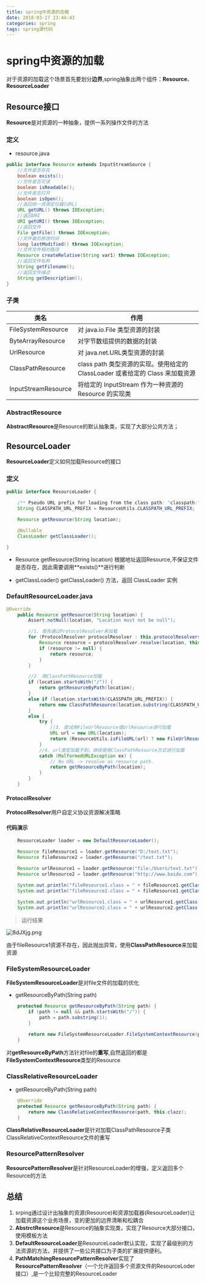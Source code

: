 ```yaml
---
title: spring中资源的加载
date: 2018-03-17 23:44:43
categories: spring
tags: spring源代码
---
```


# spring中资源的加载

对于资源的加载这个场景首先要划分**边界**,spring抽象出两个组件：**Resource**、**ResourceLoader**

## Resource接口
**Resource**是对资源的一种抽象，提供一系列操作文件的方法

### 定义
- resource.java
```java
public interface Resource extends InputStreamSource {
    //文件是否存在
    boolean exists();
    //文件是否可读
    boolean isReadable();
    //文件是否打开
    boolean isOpen();
    //返回统一资源定位器(URL)
    URL getURL() throws IOException;
    //返回URI
    URI getURI() throws IOException;
    //返回文件
    File getFile() throws IOException;
    //文件最后修改时间
    long lastModified() throws IOException;
    //文件文件相对路径
    Resource createRelative(String var1) throws IOException;
    //返回文件名称
    String getFilename();
    //返回文件描述
    String getDescription();
}
```

### 子类

类名|作用
--|--
FileSystemResource|对 java.io.File 类型资源的封装
ByteArrayResource |对字节数组提供的数据的封装
UrlResource |对 java.net.URL类型资源的封装
ClassPathResource |class path 类型资源的实现。使用给定的 ClassLoader 或者给定的 Class 来加载资源
InputStreamResource |将给定的 InputStream 作为一种资源的 Resource 的实现类

### AbstractResource
**AbstractResource**是Resource的默认抽象类，实现了大部分公共方法；

## ResourceLoader

**ResourceLoader**定义如何加载Resource的接口

### 定义

```java
public interface ResourceLoader {

	/** Pseudo URL prefix for loading from the class path: "classpath:". */
	String CLASSPATH_URL_PREFIX = ResourceUtils.CLASSPATH_URL_PREFIX;

	Resource getResource(String location);

	@Nullable
	ClassLoader getClassLoader();

}

```

- Resource getResource(String location)
根据地址返回Resource,不保证文件是否存在，因此需要调用**exists()**进行判断

- getClassLoader()
getClassLoader() 方法，返回 ClassLoader 实例


### DefaultResourceLoader.java

```java
@Override
	public Resource getResource(String location) {
		Assert.notNull(location, "Location must not be null");

        //1. 首先通过ProtocolResolver来加载
		for (ProtocolResolver protocolResolver : this.protocolResolvers) {
			Resource resource = protocolResolver.resolve(location, this);
			if (resource != null) {
				return resource;
			}
		}

        //2. 用ClassPathResource加载
		if (location.startsWith("/")) {
			return getResourceByPath(location);
		}
		else if (location.startsWith(CLASSPATH_URL_PREFIX)) {
			return new ClassPathResource(location.substring(CLASSPATH_URL_PREFIX.length()), getClassLoader());
		}
		else {
			try {
                //3. 尝试用FileUrlResource或UrlResource进行加载
				URL url = new URL(location);
				return (ResourceUtils.isFileURL(url) ? new FileUrlResource(url) : new UrlResource(url));
			}
            //4. url类型加载不到，继续使用ClassPathResource方式进行加载
			catch (MalformedURLException ex) {
				// No URL -> resolve as resource path.
				return getResourceByPath(location);
			}
		}
	}

```
#### ProtocolResolver
**ProtocolResolver**用户自定义协议资源解决策略


#### 代码演示

```java
    ResourceLoader loader = new DefaultResourceLoader();

    Resource fileResource1 = loader.getResource("D:/text.txt");
    Resource fileResource2 = loader.getResource("/text.txt");

    Resource urlResource1 = loader.getResource("file:/Users/text.txt");
    Resource urlResource2 = loader.getResource("http://www.baidu.com");

    System.out.println("fileResource1.class = " + fileResource1.getClass().getSimpleName());
    System.out.println("fileResource2.class = " + fileResource1.getClass().getSimpleName());
    
    System.out.println("urlResource1.class = " + urlResource1.getClass().getSimpleName());
    System.out.println("urlResource2.class = " + urlResource2.getClass().getSimpleName());
```

> 运行结果

![8dJXjg.png](https://s1.ax1x.com/2020/03/18/8dJXjg.png)

由于fileResource1资源不存在，因此抛出异常，使用**ClassPathResource**来加载资源

### FileSystemResourceLoader

**FileSystemResourceLoader**是对file文件的加载的优化

- getResourceByPath(String path)

```java
    protected Resource getResourceByPath(String path) {
        if (path != null && path.startsWith("/")) {
            path = path.substring(1);
        }

        return new FileSystemResourceLoader.FileSystemContextResource(path);
    }
```

对**getResourceByPath**方法针对file的**重写**,自然返回的都是**FileSystemContextResource**类型的Resource

### ClassRelativeResourceLoader


- getResourceByPath(String path)

```java
	@Override
	protected Resource getResourceByPath(String path) {
		return new ClassRelativeContextResource(path, this.clazz);
	}
```

**ClassRelativeResourceLoader**是针对加载ClassPathResource子类ClassRelativeContextResource文件的重写

### ResourcePatternResolver

**ResourcePatternResolver**是针对ResourceLoader的增强，定义返回多个Resource的方法

## 总结
1. srping通过设计出抽象的资源(Resource)和资源加载器(ResourceLoader)让加载资源这个业务场景，变的更加的边界清晰和松耦合
2. **AbstrctResource**是Resource的抽象实现类，实现了Resource大部分接口，使用模板方法
3. **DefaultResourceLoader**是ResourceLoader默认实现，实现了最级别的方法资源的方法，并提供了一些公共接口为子类的扩展提供便利。
4. **PathMatchingResourcePatternResolver**实现了**ResourcePatternResolver**（一个允许返回多个资源文件的ResourceLoder接口）,是一个比较完整的ResourceLoader

